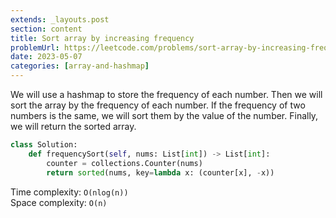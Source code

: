 ```yaml
---
extends: _layouts.post
section: content
title: Sort array by increasing frequency
problemUrl: https://leetcode.com/problems/sort-array-by-increasing-frequency/
date: 2023-05-07
categories: [array-and-hashmap]
---
```


We will use a hashmap to store the frequency of each number. Then we will sort the array by the frequency of each number. If the frequency of two numbers is the same, we will sort them by the value of the number. Finally, we will return the sorted array.

```python
class Solution:
    def frequencySort(self, nums: List[int]) -> List[int]:
        counter = collections.Counter(nums)
        return sorted(nums, key=lambda x: (counter[x], -x))
```

Time complexity: `O(nlog(n))` <br/>
Space complexity: `O(n)`